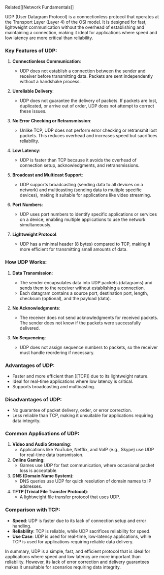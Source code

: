 Related[[Network Fundamentals]]

UDP (User Datagram Protocol) is a connectionless protocol that operates at the Transport Layer (Layer 4) of the OSI model. It is designed for fast, lightweight communication without the overhead of establishing and maintaining a connection, making it ideal for applications where speed and low latency are more critical than reliability.

### Key Features of UDP:

1. **Connectionless Communication**:
    
    - UDP does not establish a connection between the sender and receiver before transmitting data. Packets are sent independently without a handshake process.
2. **Unreliable Delivery**:
    
    - UDP does not guarantee the delivery of packets. If packets are lost, duplicated, or arrive out of order, UDP does not attempt to correct these issues.
3. **No Error Checking or Retransmission**:
    
    - Unlike TCP, UDP does not perform error checking or retransmit lost packets. This reduces overhead and increases speed but sacrifices reliability.
4. **Low Latency**:
    
    - UDP is faster than TCP because it avoids the overhead of connection setup, acknowledgments, and retransmissions.
5. **Broadcast and Multicast Support**:
    
    - UDP supports broadcasting (sending data to all devices on a network) and multicasting (sending data to multiple specific devices), making it suitable for applications like video streaming.
6. **Port Numbers**:
    
    - UDP uses port numbers to identify specific applications or services on a device, enabling multiple applications to use the network simultaneously.
7. **Lightweight Protocol**:
    
    - UDP has a minimal header (8 bytes) compared to TCP, making it more efficient for transmitting small amounts of data.

### How UDP Works:

1. **Data Transmission**:
    
    - The sender encapsulates data into UDP packets (datagrams) and sends them to the receiver without establishing a connection.
    - Each datagram contains a source port, destination port, length, checksum (optional), and the payload (data).
2. **No Acknowledgments**:
    
    - The receiver does not send acknowledgments for received packets. The sender does not know if the packets were successfully delivered.
3. **No Sequencing**:
    
    - UDP does not assign sequence numbers to packets, so the receiver must handle reordering if necessary.

### Advantages of UDP:

- Faster and more efficient than [[TCP]] due to its lightweight nature.
- Ideal for real-time applications where low latency is critical.
- Supports broadcasting and multicasting.

### Disadvantages of UDP:

- No guarantee of packet delivery, order, or error correction.
- Less reliable than TCP, making it unsuitable for applications requiring data integrity.

### Common Applications of UDP:

1. **Video and Audio Streaming**:
    - Applications like YouTube, Netflix, and VoIP (e.g., Skype) use UDP for real-time data transmission.
2. **Online Gaming**:
    - Games use UDP for fast communication, where occasional packet loss is acceptable.
3. **DNS (Domain Name System)**:
    - DNS queries use UDP for quick resolution of domain names to IP addresses.
4. **TFTP (Trivial File Transfer Protocol)**:
    - A lightweight file transfer protocol that uses UDP.

### Comparison with TCP:

- **Speed**: UDP is faster due to its lack of connection setup and error handling.
- **Reliability**: TCP is reliable, while UDP sacrifices reliability for speed.
- **Use Case**: UDP is used for real-time, low-latency applications, while TCP is used for applications requiring reliable data delivery.

In summary, UDP is a simple, fast, and efficient protocol that is ideal for applications where speed and low latency are more important than reliability. However, its lack of error correction and delivery guarantees makes it unsuitable for scenarios requiring data integrity.